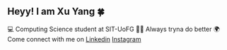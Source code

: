 ## Heyy! I am Xu Yang 🍀

💻 Computing Science student at SIT-UoFG
💪🏻 Always tryna do better 
🌍 Come connect with me on [Linkedin](https://www.linkedin.com/in/hengxuyang/)
                           [Instagram](https://www.instagram.com/hengxuyangg/)

